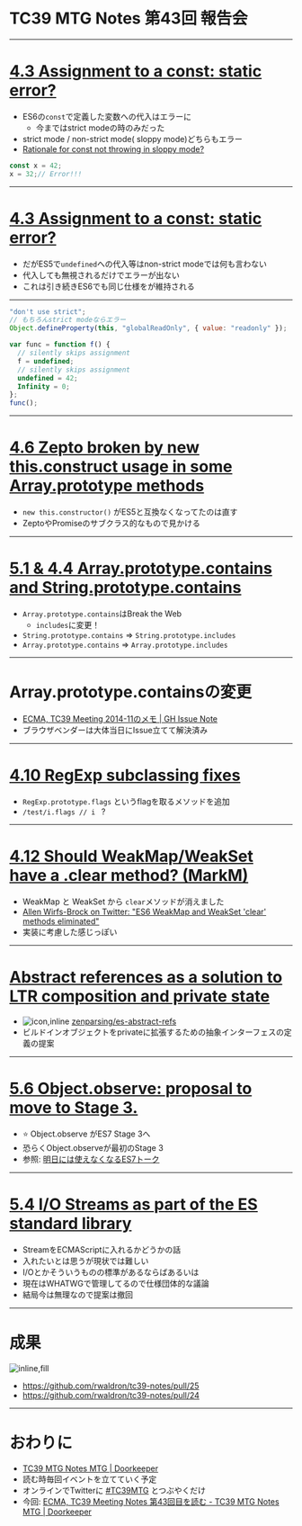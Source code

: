 # TC39 MTG Notes 第43回 報告会 

-----

# [4.3 Assignment to a const: static error?](https://github.com/tc39/tc39-notes/blob/master/es6/2014-11/nov-18.md#43-assignment-to-a-const-static-error "4.3 Assignment to a const: static error?")

- ES6の`const`で定義した変数への代入はエラーに
	- 今まではstrict modeの時のみだった
- strict mode / non-strict mode( sloppy mode)どちらもエラー
- [Rationale for const not throwing in sloppy mode?](https://esdiscuss.org/topic/rationale-for-const-not-throwing-in-sloppy-mode "Rationale for const not throwing in sloppy mode?")

```js
const x = 42;
x = 32;// Error!!!
```


-----

# [4.3 Assignment to a const: static error?](https://github.com/tc39/tc39-notes/blob/master/es6/2014-11/nov-18.md#43-assignment-to-a-const-static-error "4.3 Assignment to a const: static error?")

- だがES5で`undefined`への代入等はnon-strict modeでは何も言わない
- 代入しても無視されるだけでエラーが出ない
- これは引き続きES6でも同じ仕様をが維持される

-----

```js
"don't use strict";
// もちろんstrict modeならエラー
Object.defineProperty(this, "globalReadOnly", { value: "readonly" });

var func = function f() {
  // silently skips assignment
  f = undefined;
  // silently skips assignment
  undefined = 42;
  Infinity = 0;  
};
func();
```


-----

# [4.6 Zepto broken by new this.construct usage in some Array.prototype methods](https://github.com/rwaldron/tc39-notes/blob/master/es6/2014-11/nov-18.md#46-zepto-broken-by-new-thisconstruct-usage-in-some-arrayprototype-methods "4.6 Zepto broken by new this.construct usage in some Array.prototype methods")

- `new this.constructor()` がES5と互換なくなってたのは直す
- ZeptoやPromiseのサブクラス的なもので見かける

-----

# [5.1 &amp; 4.4 Array.prototype.contains and String.prototype.contains](https://github.com/rwaldron/tc39-notes/blob/master/es6/2014-11/nov-18.md#51--44-arrayprototypecontains-and-stringprototypecontains "5.1 &amp; 4.4 Array.prototype.contains and String.prototype.contains")

- `Array.prototype.contains`はBreak the Web
	- `includes`に変更！
- `String.prototype.contains` => `String.prototype.includes`
- `Array.prototype.contains` => `Array.prototype.includes`

-----

# Array.prototype.containsの変更

- [ECMA, TC39 Meeting 2014-11のメモ | GH Issue Note](https://efcl.wordpress.com/2014/11/22/ecma-tc39-meeting-2014-11%e3%81%ae%e3%83%a1%e3%83%a2/ "ECMA, TC39 Meeting 2014-11のメモ | GH Issue Note")
- ブラウザベンダーは大体当日にIssue立てて解決済み


-----

# [4.10 RegExp subclassing fixes](https://github.com/rwaldron/tc39-notes/blob/master/es6/2014-11/nov-18.md#410-regexp-subclassing-fixes "4.10 RegExp subclassing fixes")

- `RegExp.prototype.flags` というflagを取るメソッドを追加
- `/test/i.flags // i `  ?


----

# [4.12 Should WeakMap/WeakSet have a .clear method? (MarkM)](https://github.com/rwaldron/tc39-notes/blob/master/es6/2014-11/nov-19.md#412-should-weakmapweakset-have-a-clear-method-markm "4.12 Should WeakMap/WeakSet have a .clear method? (MarkM)")

- WeakMap と WeakSet から `clear`メソッドが消えました
- [Allen Wirfs-Brock on Twitter: &#34;ES6 WeakMap and WeakSet &#39;clear&#39; methods eliminated&#34;](https://twitter.com/awbjs/status/535829756285964289 "Allen Wirfs-Brock on Twitter: &#34;ES6 WeakMap and WeakSet &#39;clear&#39; methods eliminated&#34;")
- 実装に考慮した感じっぽい

-----
# [Abstract references as a solution to LTR composition and private state](https://github.com/rwaldron/tc39-notes/blob/master/es6/2014-11/nov-19.md#abstract-references-as-a-solution-to-ltr-composition-and-private-state "Abstract references as a solution to LTR composition and private state")

- ![icon,inline](https://avatars3.githubusercontent.com/u/5995084?v=3&s=400) [zenparsing/es-abstract-refs](https://github.com/zenparsing/es-abstract-refs "zenparsing/es-abstract-refs")
- ビルドインオブジェクトをprivateに拡張するための抽象インターフェスの定義の提案

----

# [5.6 Object.observe: proposal to move to Stage 3.](https://github.com/rwaldron/tc39-notes/blob/master/es6/2014-11/nov-20.md#56-objectobserve-proposal-to-move-to-stage-3 "5.6 Object.observe: proposal to move to Stage 3.")

- :star: Object.observe がES7 Stage 3へ
- 恐らくObject.observeが最初のStage 3
- 参照: [明日には使えなくなるES7トーク](http://azu.github.io/slide/es6talks/ "明日には使えなくなるES7トーク")

-----

# [5.4 I/O Streams as part of the ES standard library](https://github.com/rwaldron/tc39-notes/blob/master/es6/2014-11/nov-20.md#54-io-streams-as-part-of-the-es-standard-library "5.4 I/O Streams as part of the ES standard library")

- StreamをECMAScriptに入れるかどうかの話
- 入れたいとは思うが現状では難しい
- I/Oとかそういうものの標準があるならばあるいは
- 現在はWHATWGで管理してるので仕様団体的な議論
- 結局今は無理なので提案は撤回

----
# 成果

![inline,fill](http://monosnap.com/image/iS38agcWx1VSQggMMo2hNDYMDBTsbq.png)

- https://github.com/rwaldron/tc39-notes/pull/25
- https://github.com/rwaldron/tc39-notes/pull/24


----

# おわりに


- [TC39 MTG Notes MTG | Doorkeeper](http://tc39-mtg.doorkeeper.jp/ "TC39 MTG Notes MTG | Doorkeeper")
- 読む時毎回イベントを立てていく予定
- オンラインでTwitterに [#TC39MTG](https://twitter.com/search?f=realtime&q=%23TC39MTG&src=typd "#TC39MTG") とつぶやくだけ
- 今回: [ECMA, TC39 Meeting Notes 第43回目を読む - TC39 MTG Notes MTG | Doorkeeper](http://tc39-mtg.doorkeeper.jp/events/18001 "ECMA, TC39 Meeting Notes 第43回目を読む - TC39 MTG Notes MTG | Doorkeeper")